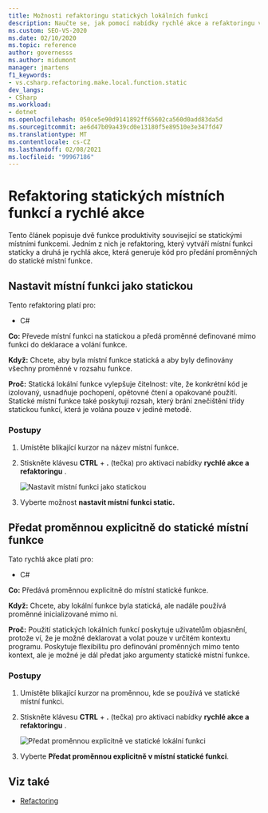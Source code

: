 ```yaml
---
title: Možnosti refaktoringu statických lokálních funkcí
description: Naučte se, jak pomocí nabídky rychlé akce a refaktoringu vytvořit místní funkci jako statickou a předat proměnné definované mimo funkci do deklarace a volání funkce.
ms.custom: SEO-VS-2020
ms.date: 02/10/2020
ms.topic: reference
author: governesss
ms.author: midumont
manager: jmartens
f1_keywords:
- vs.csharp.refactoring.make.local.function.static
dev_langs:
- CSharp
ms.workload:
- dotnet
ms.openlocfilehash: 050ce5e90d9141892ff65602ca560d0add83da5d
ms.sourcegitcommit: ae6d47b09a439cd0e13180f5e89510e3e347fd47
ms.translationtype: MT
ms.contentlocale: cs-CZ
ms.lasthandoff: 02/08/2021
ms.locfileid: "99967186"
---
```

# <a name="static-local-function-refactorings-and-quick-actions"></a>Refaktoring statických místních funkcí a rychlé akce

Tento článek popisuje dvě funkce produktivity související se statickými místními funkcemi. Jedním z nich je refaktoring, který vytváří místní funkci staticky a druhá je rychlá akce, která generuje kód pro předání proměnných do statické místní funkce.

## <a name="make-local-function-static"></a>Nastavit místní funkci jako statickou

Tento refaktoring platí pro:

- C#

**Co:** Převede místní funkci na statickou a předá proměnné definované mimo funkci do deklarace a volání funkce.

**Když:** Chcete, aby byla místní funkce statická a aby byly definovány všechny proměnné v rozsahu funkce.

**Proč:** Statická lokální funkce vylepšuje čitelnost: víte, že konkrétní kód je izolovaný, usnadňuje pochopení, opětovné čtení a opakované použití. Statické místní funkce také poskytují rozsah, který brání znečištění třídy statickou funkcí, která je volána pouze v jediné metodě.

### <a name="how-to"></a>Postupy

1. Umístěte blikající kurzor na název místní funkce.

2. Stiskněte klávesu **CTRL** + **.** (tečka) pro aktivaci nabídky **rychlé akce a refaktoringu** .

   ![Nastavit místní funkci jako statickou](media/make-local-function-static.png)

3. Vyberte možnost **nastavit místní funkci static.**

## <a name="pass-variable-explicitly-in-a-static-local-function"></a>Předat proměnnou explicitně do statické místní funkce

Tato rychlá akce platí pro:

- C#

**Co:** Předává proměnnou explicitně do místní statické funkce.

**Když:** Chcete, aby lokální funkce byla statická, ale nadále používá proměnné inicializované mimo ni.

**Proč:** Použití statických lokálních funkcí poskytuje uživatelům objasnění, protože ví, že je možné deklarovat a volat pouze v určitém kontextu programu. Poskytuje flexibilitu pro definování proměnných mimo tento kontext, ale je možné je dál předat jako argumenty statické místní funkce.

### <a name="how-to"></a>Postupy

1. Umístěte blikající kurzor na proměnnou, kde se používá ve statické místní funkci.

2. Stiskněte klávesu **CTRL** + **.** (tečka) pro aktivaci nabídky **rychlé akce a refaktoringu** .

   ![Předat proměnnou explicitně ve statické lokální funkci](media/pass-variable-explicitly-static-local-function.png)

3. Vyberte **Předat proměnnou explicitně v místní statické funkci**.

## <a name="see-also"></a>Viz také

- [Refactoring](../refactoring-in-visual-studio.md)